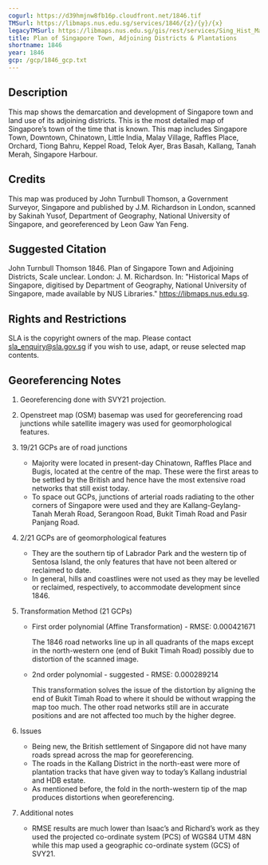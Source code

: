 ```yaml
---
cogurl: https://d39hmjnw8fb16p.cloudfront.net/1846.tif
TMSurl: https://libmaps.nus.edu.sg/services/1846/{z}/{y}/{x}
legacyTMSurl: https://libmaps.nus.edu.sg/gis/rest/services/Sing_Hist_Maps/1846/MapServer/tile/{z}/{y}/{x}
title: Plan of Singapore Town, Adjoining Districts & Plantations
shortname: 1846
year: 1846
gcp: /gcp/1846_gcp.txt
---
```


## Description

This map shows the demarcation and development of Singapore town and land use of its adjoining districts. This is the most detailed map of Singapore’s town of the time that is known. This map includes Singapore Town, Downtown, Chinatown, Little India, Malay Village, Raffles Place, Orchard, Tiong Bahru, Keppel Road, Telok Ayer, Bras Basah, Kallang, Tanah Merah, Singapore Harbour.

## Credits

This map was produced by John Turnbull Thomson, a Government Surveyor, Singapore and published by J.M. Richardson in London, scanned by Sakinah Yusof, Department of Geography, National University of Singapore, and georeferenced by Leon Gaw Yan Feng.

## Suggested Citation

John Turnbull Thomson 1846. Plan of Singapore Town and Adjoining Districts, Scale unclear. London: J. M. Richardson. In: "Historical Maps of Singapore, digitised by Department of Geography, National University of Singapore, made available by NUS Libraries." https://libmaps.nus.edu.sg.

## Rights and Restrictions

SLA is the copyright owners of the map. Please contact sla_enquiry@sla.gov.sg if you wish to use, adapt, or reuse selected map contents.

## Georeferencing Notes

1. Georeferencing done with SVY21 projection.

2. Openstreet map (OSM) basemap was used for georeferencing road junctions while satellite imagery was used for geomorphological features.

3. 19/21 GCPs are of road junctions

   - Majority were located in present-day Chinatown, Raffles Place and Bugis, located at the centre of the map. These were the first areas to be settled by the British and hence have the most extensive road networks that still exist today.
   - To space out GCPs, junctions of arterial roads radiating to the other corners of Singapore were used and they are Kallang-Geylang-Tanah Merah Road, Serangoon Road, Bukit Timah Road and Pasir Panjang Road.

4. 2/21 GCPs are of geomorphological features

   - They are the southern tip of Labrador Park and the western tip of Sentosa Island, the only features that have not been altered or reclaimed to date.
   - In general, hills and coastlines were not used as they may be levelled or reclaimed, respectively, to accommodate development since 1846.

5. Transformation Method (21 GCPs)

   - First order polynomial (Affine Transformation) - RMSE: 0.000421671

     The 1846 road networks line up in all quadrants of the maps except in the north-western one (end of Bukit Timah Road) possibly due to distortion of the scanned image.

   - 2nd order polynomial - suggested - RMSE: 0.000289214

     This transformation solves the issue of the distortion by aligning the end of Bukit Timah Road to where it should be without wrapping the map too much. The other road networks still are in accurate positions and are not affected too much by the higher degree.

6. Issues

   - Being new, the British settlement of Singapore did not have many roads spread across the map for georeferencing.
   - The roads in the Kallang District in the north-east were more of plantation tracks that have given way to today’s Kallang industrial and HDB estate.
   - As mentioned before, the fold in the north-western tip of the map produces distortions when georeferencing.

7. Additional notes

   - RMSE results are much lower than Isaac’s and Richard’s work as they used the projected co-ordinate system (PCS) of WGS84 UTM 48N while this map used a geographic co-ordinate system (GCS) of SVY21.
